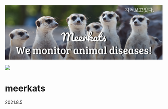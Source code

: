 ![image of meerkats banner](./photo/banner.png)

<img src="https://capsule-render.vercel.app/api?type=cylinder&color=auto&height=300&section=header&text=meerkats&animation=fadeIn&descSize=20&fontSize=120" />

# meerkats
2021.8.5
